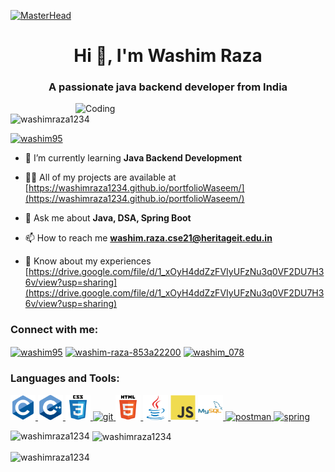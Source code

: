 [![MasterHead](https://camo.githubusercontent.com/48ec00ed4c84e771db4a1db90b56352923a8d644452a32b434d68e97006c9337/68747470733a2f2f63686b736b696c6c732e636f6d2f77702d636f6e74656e742f75706c6f6164732f323032302f30342f504e432d416e696d617465642d42616e6e6572732e676966)](https://washimraza1234.github.io/portfolioWaseem/)
<h1 align="center">Hi 👋, I'm Washim Raza</h1>
<h3 align="center">A passionate java backend developer from India</h3>
<img align="right" alt="Coding" width="400" src="https://cdn.dribbble.com/users/1162077/screenshots/3848914/programmer.gif"

<p align="left"> <img src="https://komarev.com/ghpvc/?username=washimraza1234&label=Profile%20views&color=0e75b6&style=flat" alt="washimraza1234" /> </p>

<p align="left"> <a href="https://twitter.com/washim95" target="blank"><img src="https://img.shields.io/twitter/follow/washim95?logo=twitter&style=for-the-badge" alt="washim95" /></a> </p>

- 🌱 I’m currently learning **Java Backend Development**

- 👨‍💻 All of my projects are available at [https://washimraza1234.github.io/portfolioWaseem/](https://washimraza1234.github.io/portfolioWaseem/)

- 💬 Ask me about **Java, DSA, Spring Boot**

- 📫 How to reach me **washim.raza.cse21@heritageit.edu.in**

- 📄 Know about my experiences [https://drive.google.com/file/d/1_xOyH4ddZzFVIyUFzNu3q0VF2DU7H36v/view?usp=sharing](https://drive.google.com/file/d/1_xOyH4ddZzFVIyUFzNu3q0VF2DU7H36v/view?usp=sharing)

<h3 align="left">Connect with me:</h3>
<p align="left">
<a href="https://twitter.com/washim95" target="blank"><img align="center" src="https://raw.githubusercontent.com/rahuldkjain/github-profile-readme-generator/master/src/images/icons/Social/twitter.svg" alt="washim95" height="30" width="40" /></a>
<a href="https://linkedin.com/in/washim-raza-853a22200" target="blank"><img align="center" src="https://raw.githubusercontent.com/rahuldkjain/github-profile-readme-generator/master/src/images/icons/Social/linked-in-alt.svg" alt="washim-raza-853a22200" height="30" width="40" /></a>
<a href="https://www.hackerrank.com/washim_078" target="blank"><img align="center" src="https://raw.githubusercontent.com/rahuldkjain/github-profile-readme-generator/master/src/images/icons/Social/hackerrank.svg" alt="washim_078" height="30" width="40" /></a>
</p>

<h3 align="left">Languages and Tools:</h3>
<p align="left"> <a href="https://www.cprogramming.com/" target="_blank" rel="noreferrer"> <img src="https://raw.githubusercontent.com/devicons/devicon/master/icons/c/c-original.svg" alt="c" width="40" height="40"/> </a> <a href="https://www.w3schools.com/cpp/" target="_blank" rel="noreferrer"> <img src="https://raw.githubusercontent.com/devicons/devicon/master/icons/cplusplus/cplusplus-original.svg" alt="cplusplus" width="40" height="40"/> </a> <a href="https://www.w3schools.com/css/" target="_blank" rel="noreferrer"> <img src="https://raw.githubusercontent.com/devicons/devicon/master/icons/css3/css3-original-wordmark.svg" alt="css3" width="40" height="40"/> </a> <a href="https://git-scm.com/" target="_blank" rel="noreferrer"> <img src="https://www.vectorlogo.zone/logos/git-scm/git-scm-icon.svg" alt="git" width="40" height="40"/> </a> <a href="https://www.w3.org/html/" target="_blank" rel="noreferrer"> <img src="https://raw.githubusercontent.com/devicons/devicon/master/icons/html5/html5-original-wordmark.svg" alt="html5" width="40" height="40"/> </a> <a href="https://www.java.com" target="_blank" rel="noreferrer"> <img src="https://raw.githubusercontent.com/devicons/devicon/master/icons/java/java-original.svg" alt="java" width="40" height="40"/> </a> <a href="https://developer.mozilla.org/en-US/docs/Web/JavaScript" target="_blank" rel="noreferrer"> <img src="https://raw.githubusercontent.com/devicons/devicon/master/icons/javascript/javascript-original.svg" alt="javascript" width="40" height="40"/> </a> <a href="https://www.mysql.com/" target="_blank" rel="noreferrer"> <img src="https://raw.githubusercontent.com/devicons/devicon/master/icons/mysql/mysql-original-wordmark.svg" alt="mysql" width="40" height="40"/> </a> <a href="https://postman.com" target="_blank" rel="noreferrer"> <img src="https://www.vectorlogo.zone/logos/getpostman/getpostman-icon.svg" alt="postman" width="40" height="40"/> </a> <a href="https://spring.io/" target="_blank" rel="noreferrer"> <img src="https://www.vectorlogo.zone/logos/springio/springio-icon.svg" alt="spring" width="40" height="40"/> </a> </p>

<p><img align="left" src="https://github-readme-stats.vercel.app/api/top-langs?username=washimraza1234&show_icons=true&locale=en&layout=compact" alt="washimraza1234" /></p>

<p>&nbsp;<img align="center" src="https://github-readme-stats.vercel.app/api?username=washimraza1234&show_icons=true&locale=en" alt="washimraza1234" /></p>

<p><img align="center" src="https://github-readme-streak-stats.herokuapp.com/?user=washimraza1234&" alt="washimraza1234" /></p>
